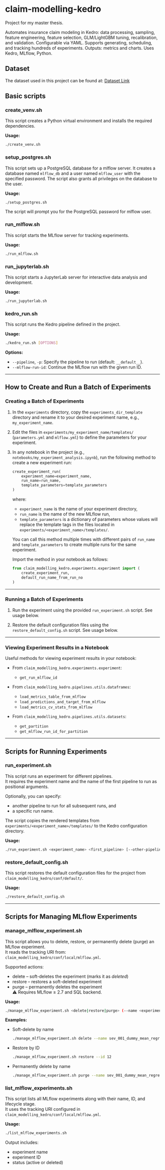 # claim-modelling-kedro

Project for my master thesis.

Automates insurance claim modeling in Kedro: data processing, sampling, feature engineering, feature selection, GLM/LightGBM tuning, recalibration, and validation. Configurable via YAML. Supports generating, scheduling, and tracking hundreds of experiments. Outputs: metrics and charts. Uses Kedro, MLflow, Python.

## Dataset

The dataset used in this project can be found at:
[Dataset Link](https://students.mimuw.edu.pl/~kp385996/ai-insurance/data.zip)

## Basic scripts

### create_venv.sh

This script creates a Python virtual environment and installs the required dependencies.

**Usage:**
```sh
./create_venv.sh
```

### setup_postgres.sh

This script sets up a PostgreSQL database for a mlflow server. It creates a database named `mlflow_db` and a user named `mlflow_user` with the specified password. The script also grants all privileges on the database to the user.

**Usage:**
```sh
./setup_postgres.sh
```
The script will prompt you for the PostgreSQL password for mlflow user.

### run_mlflow.sh

This script starts the MLflow server for tracking experiments.

**Usage:**
```sh
./run_mlflow.sh
```

### run_jupyterlab.sh

This script starts a JupyterLab server for interactive data analysis and development.

**Usage:**
```sh
./run_jupyterlab.sh
```

### kedro_run.sh

This script runs the Kedro pipeline defined in the project.

**Usage:**
```sh
./kedro_run.sh [OPTIONS]
```

**Options:**
- `--pipeline`, `-p`: Specify the pipeline to run (default: `__default__`).
- `--mlflow-run-id`: Continue the MLflow run with the given run ID.

---

## How to Create and Run a Batch of Experiments

### Creating a Batch of Experiments

1. In the `experiments` directory, copy the `experiments_dir_template` directory and rename it to your desired experiment name, e.g., `my_experiment_name`.

2. Edit the files in `experiments/my_experiment_name/templates/` (`parameters.yml` and `mlflow.yml`) to define the parameters for your experiment.

3. In any notebook in the project (e.g., `notebooks/my_experiment_analysis.ipynb`), run the following method to create a new experiment run:

    ```python
    create_experiment_run(
        experiment_name=experiment_name,
        run_name=run_name,
        template_parameters=template_parameters
    )
    ```

    where:
   - `experiment_name` is the name of your experiment directory,
   - `run_name` is the name of the new MLflow run,
   - `template_parameters` is a dictionary of parameters whose values will replace the template tags in the files located in `experiments/<experiment_name>/templates/`.

    You can call this method multiple times with different pairs of `run_name` and `template_parameters` to create multiple runs for the same experiment.

    Import the method in your notebook as follows:

    ```python
    from claim_modelling_kedro.experiments.experiment import (
        create_experiment_run,
        default_run_name_from_run_no
    )
    ```

---

### Running a Batch of Experiments

1. Run the experiment using the provided `run_experiment.sh` script. See usage below.

2. Restore the default configuration files using the `restore_default_config.sh` script. See usage below.

---

### Viewing Experiment Results in a Notebook

Useful methods for viewing experiment results in your notebook:

- From `claim_modelling_kedro.experiments.experiment`:
  - `get_run_mlflow_id`

- From `claim_modelling_kedro.pipelines.utils.dataframes`:
  - `load_metrics_table_from_mlflow`
  - `load_predictions_and_target_from_mlflow`
  - `load_metrics_cv_stats_from_mlflow`

- From `claim_modelling_kedro.pipelines.utils.datasets`:
  - `get_partition`
  - `get_mlflow_run_id_for_partition`

---

## Scripts for Running Experiments

### run_experiment.sh

This script runs an experiment for different pipelines.  
It requires the experiment name and the name of the first pipeline to run as positional arguments.

Optionally, you can specify:
- another pipeline to run for all subsequent runs, and
- a specific run name.

The script copies the rendered templates from `experiments/<experiment_name>/templates/` to the Kedro configuration directory.

**Usage:**
```sh
./run_experiment.sh <experiment_name> <first_pipeline> [--other-pipeline <other_pipeline>] [--run-name <run_name>]
```

### restore_default_config.sh

This script restores the default configuration files for the project from `claim_modelling_kedro/conf/default/`.

**Usage:**
```sh
./restore_default_config.sh
```

---

## Scripts for Managing MLflow Experiments

### manage_mlflow_experiment.sh

This script allows you to delete, restore, or permanently delete (purge) an MLflow experiment.  
It reads the tracking URI from: `claim_modelling_kedro/conf/local/mlflow.yml`.

Supported actions:
- delete  – soft-deletes the experiment (marks it as *deleted*)
- restore – restores a soft-deleted experiment
- purge   – permanently deletes the experiment  
  ⚠️ Requires MLflow ≥ 2.7 and SQL backend.

**Usage:**
```sh
./manage_mlflow_experiment.sh <delete|restore|purge> (--name <experiment_name> | --id <experiment_id>)
```

**Examples:**
- Soft-delete by name
    ```sh
    ./manage_mlflow_experiment.sh delete --name sev_001_dummy_mean_regressor
    ```
- Restore by ID
    ```sh
    ./manage_mlflow_experiment.sh restore --id 12
    ```
- Permanently delete by name
    ```sh
    ./manage_mlflow_experiment.sh purge --name sev_001_dummy_mean_regressor
    ```

### list_mlflow_experiments.sh

This script lists all MLflow experiments along with their name, ID, and lifecycle stage.  
It uses the tracking URI configured in `claim_modelling_kedro/conf/local/mlflow.yml`.

**Usage:**
```sh
./list_mlflow_experiments.sh
```

Output includes:
- experiment name
- experiment ID
- status (active or deleted)

